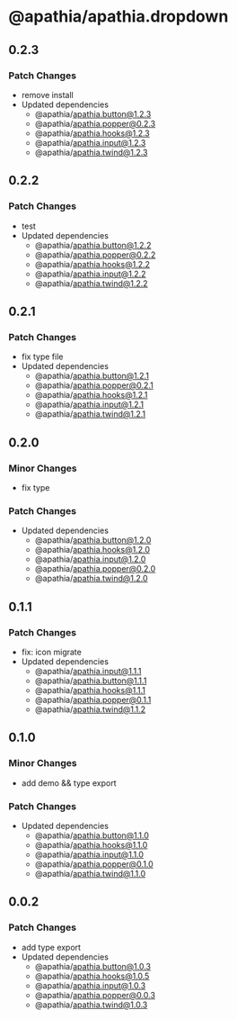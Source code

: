 # @apathia/apathia.dropdown

## 0.2.3

### Patch Changes

- remove install
- Updated dependencies
  - @apathia/apathia.button@1.2.3
  - @apathia/apathia.popper@0.2.3
  - @apathia/apathia.hooks@1.2.3
  - @apathia/apathia.input@1.2.3
  - @apathia/apathia.twind@1.2.3

## 0.2.2

### Patch Changes

- test
- Updated dependencies
  - @apathia/apathia.button@1.2.2
  - @apathia/apathia.popper@0.2.2
  - @apathia/apathia.hooks@1.2.2
  - @apathia/apathia.input@1.2.2
  - @apathia/apathia.twind@1.2.2

## 0.2.1

### Patch Changes

- fix type file
- Updated dependencies
  - @apathia/apathia.button@1.2.1
  - @apathia/apathia.popper@0.2.1
  - @apathia/apathia.hooks@1.2.1
  - @apathia/apathia.input@1.2.1
  - @apathia/apathia.twind@1.2.1

## 0.2.0

### Minor Changes

- fix type

### Patch Changes

- Updated dependencies
  - @apathia/apathia.button@1.2.0
  - @apathia/apathia.hooks@1.2.0
  - @apathia/apathia.input@1.2.0
  - @apathia/apathia.popper@0.2.0
  - @apathia/apathia.twind@1.2.0

## 0.1.1

### Patch Changes

- fix: icon migrate
- Updated dependencies
  - @apathia/apathia.input@1.1.1
  - @apathia/apathia.button@1.1.1
  - @apathia/apathia.hooks@1.1.1
  - @apathia/apathia.popper@0.1.1
  - @apathia/apathia.twind@1.1.2

## 0.1.0

### Minor Changes

- add demo && type export

### Patch Changes

- Updated dependencies
  - @apathia/apathia.button@1.1.0
  - @apathia/apathia.hooks@1.1.0
  - @apathia/apathia.input@1.1.0
  - @apathia/apathia.popper@0.1.0
  - @apathia/apathia.twind@1.1.0

## 0.0.2

### Patch Changes

- add type export
- Updated dependencies
  - @apathia/apathia.button@1.0.3
  - @apathia/apathia.hooks@1.0.5
  - @apathia/apathia.input@1.0.3
  - @apathia/apathia.popper@0.0.3
  - @apathia/apathia.twind@1.0.3
